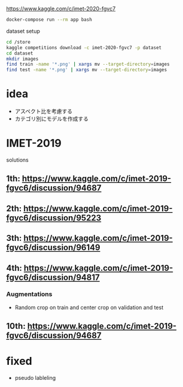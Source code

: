 https://www.kaggle.com/c/imet-2020-fgvc7

```sh
docker-compose run --rm app bash
```

dataset setup
```sh
cd /store
kaggle competitions download -c imet-2020-fgvc7 -p dataset
cd dataset
mkdir images
find train -name '*.png' | xargs mv --target-directory=images
find test -name '*.png' | xargs mv --target-directory=images
```
# idea

* アスペクト比を考慮する
* カテゴリ別にモデルを作成する

# IMET-2019

solutions
## 1th: https://www.kaggle.com/c/imet-2019-fgvc6/discussion/94687
## 2th: https://www.kaggle.com/c/imet-2019-fgvc6/discussion/95223
## 3th: https://www.kaggle.com/c/imet-2019-fgvc6/discussion/96149
## 4th: https://www.kaggle.com/c/imet-2019-fgvc6/discussion/94817
### Augmentations
* Random crop on train and center crop on validation and test


## 10th: https://www.kaggle.com/c/imet-2019-fgvc6/discussion/94687

# fixed

* pseudo lableling

